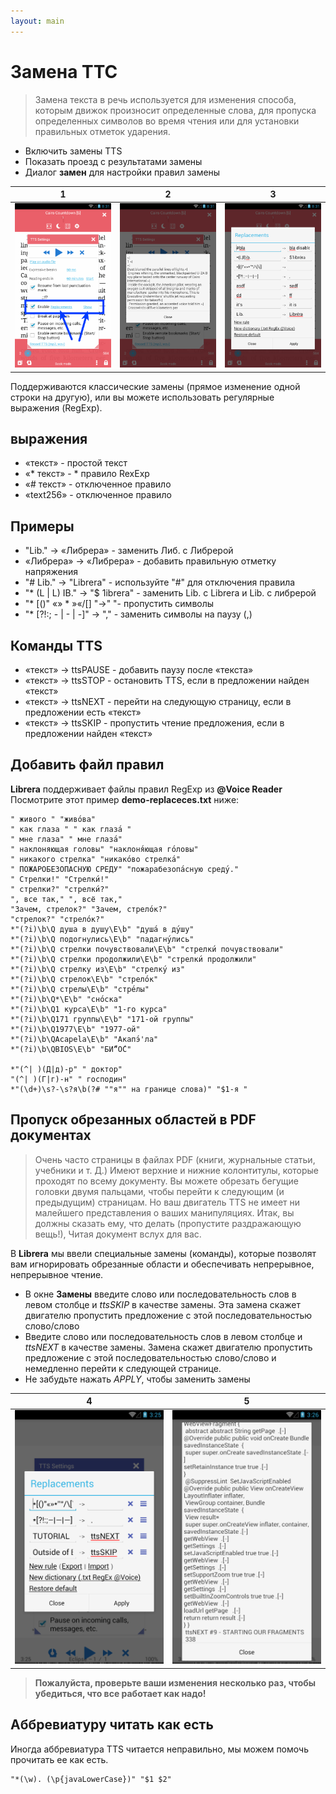 ```yaml
---
layout: main
---
```


# Замена ТТС

> Замена текста в речь используется для изменения способа, которым движок произносит определенные слова, для пропуска определенных символов во время чтения или для установки правильных отметок ударения.

* Включить замены TTS
* Показать проезд с результатами замены
* Диалог **замен** для настройки правил замены

|1|2|3|
|-|-|-|
|![](1.png)|![](2.png)|![](3.png)|

Поддерживаются классические замены (прямое изменение одной строки на другую), или вы можете использовать регулярные выражения (RegExp).

## выражения

* «текст» - простой текст
* «* текст» - * правило RexExp
* «# текст» - отключенное правило
* «text256» - отключенное правило

## Примеры

* &quot;Lib.&quot; -&gt; «Либрера» - заменить Либ. с Либрерой
* «Либрера» -&gt; «Либрера» - добавить правильную отметку напряжения
* &quot;# Lib.&quot; -&gt; &quot;Librera&quot; - используйте &quot;#&quot; для отключения правила
* &quot;* (L | L) IB.&quot; -&gt; &quot;$ 1ibrera&quot; - заменить Lib. с Librera и Lib. с либрерой
* &quot;* [()&quot; «» * »«/[] &quot;-&gt;&quot; &quot;- пропустить символы
* &quot;* [?!:; - | - | -]&quot; -&gt; &quot;,&quot; - заменить символы на паузу (,)

## Команды TTS

* «текст» -&gt; ttsPAUSE - добавить паузу после «текста»
* «текст» -&gt; ttsSTOP - остановить TTS, если в предложении найден «текст»
* «текст» -&gt; ttsNEXT - перейти на следующую страницу, если в предложении есть «текст»
* «текст» -&gt; ttsSKIP - пропустить чтение предложения, если в предложении найден «текст»

## Добавить файл правил

**Librera** поддерживает файлы правил RegExp из **@Voice Reader**
Посмотрите этот пример **demo-replaceces.txt** ниже:

```
" живого " "живо́ва"
" как глаза " " как глаза́ "
" мне глаза" " мне глаза́"
" наклоняющая головы" "наклоня́ющая го́ловы"
" никакого стрелка" "никако́во стрелка́"
" ПОЖАРОБЕЗОПАСНУЮ СРЕДУ" "пожарабезопа́сную среду́."
" Стрелки!" "Стрелки́!"
" стрелки?" "стрелки́?"
", все так," ", всё так,"
"Зачем, стрелок?" "Зачем, стрело́к?"
"стрелок?" "стрело́к?"
*"(?i)\b\Q душа в душу\E\b" "душа́ в ду́шу"
*"(?i)\b\Q подогнулись\E\b" "падагну́лись"
*"(?i)\b\Q стрелки почувствовали\E\b" "стрелки́ почувствовали"
*"(?i)\b\Q стрелки продолжили\E\b" "стрелки́ продолжили"
*"(?i)\b\Q стрелку из\E\b" "стрелку́ из"
*"(?i)\b\Q стрелок\E\b" "стрело́к"
*"(?i)\b\Q стрелы\E\b" "стре́лы"
*"(?i)\b\Q*\E\b" "сно́ска"
*"(?i)\b\Q1 курса\E\b" "1-го курса"
*"(?i)\b\Q171 группы\E\b" "171-ой группы"
*"(?i)\b\Q1977\E\b" "1977-ой"
*"(?i)\b\QAcapela\E\b" "Акапэ́'ла"
*"(?i)\b\QBIOS\E\b" "БИ́“О́С"

*"(^| )(Д|д)-р" " доктор"
"(^| )(Г|г)-н" " господин"
*"(\d+)\s?-\s?я\b(?# ""я"" на границе слова)" "$1-я "
```
## Пропуск обрезанных областей в PDF документах
> Очень часто страницы в файлах PDF (книги, журнальные статьи, учебники и т. Д.) Имеют верхние и нижние колонтитулы, которые проходят по всему документу. Вы можете обрезать бегущие головки двумя пальцами, чтобы перейти к следующим (и предыдущим) страницам. Но ваш двигатель TTS не имеет ни малейшего представления о ваших манипуляциях. Итак, вы должны сказать ему, что делать (пропустите раздражающую вещь!), Читая документ вслух для вас.

В **Librera** мы ввели специальные замены (команды), которые позволят вам игнорировать обрезанные области и обеспечивать непрерывное, непрерывное чтение.
* В окне **Замены** введите слово или последовательность слов в левом столбце и _ttsSKIP_ в качестве замены. Эта замена скажет двигателю пропустить предложение с этой последовательностью слово/слово
* Введите слово или последовательность слов в левом столбце и _ttsNEXT_ в качестве замены. Замена скажет двигателю пропустить предложение с этой последовательностью слово/слово и немедленно перейти к следующей странице.
* Не забудьте нажать _APPLY_, чтобы заменить замены

|4|5|
|-|-|
|![](4.png)|![](5.png)|

> **Пожалуйста, проверьте ваши изменения несколько раз, чтобы убедиться, что все работает как надо!**

## Аббревиатуру читать как есть

Иногда аббревиатура TTS читается неправильно, мы можем помочь прочитать ее как есть.
```
"*(\w). (\p{javaLowerCase})" "$1 $2"
```
